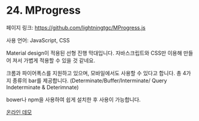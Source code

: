 # 24. MProgress

페이지 링크: https://github.com/lightningtgc/MProgress.js

사용 언어: JavaScript, CSS

Material design이 적용된 선형 진행 막대입니다. 자바스크립트와 CSS만 이용해 만들어 져서 가볍게 적용할 수 있을 것 같네요.

크롬과 파이어폭스를 지원하고 있으며, 모바일에서도 사용할 수 있다고 합니다. 총 4가지 종류의 bar를 제공합니다. (Determinate/Buffer/Interminate/ Query Indeterminate & Deterimnate)

bower나 npm을 사용하여 쉽게 설치한 후 사용이 가능합니다.

[온라인 데모](http://lightningtgc.github.io/MProgress.js/)
